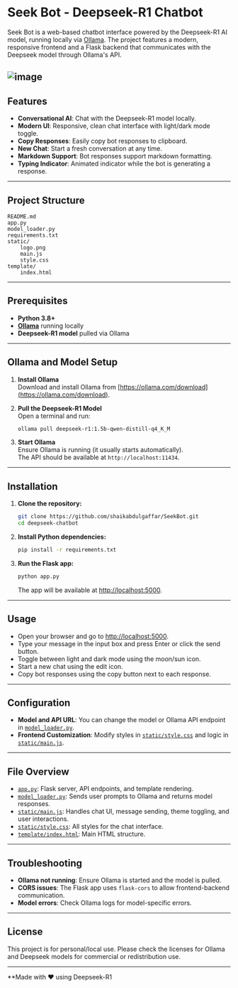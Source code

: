 # Seek Bot - Deepseek-R1 Chatbot

Seek Bot is a web-based chatbot interface powered by the Deepseek-R1 AI model, running locally via [Ollama](https://ollama.com/). The project features a modern, responsive frontend and a Flask backend that communicates with the Deepseek model through Ollama's API.


![image](https://github.com/user-attachments/assets/b9544b0e-6405-4f6b-8431-7444116ea42f)
---

## Features

- **Conversational AI**: Chat with the Deepseek-R1 model locally.
- **Modern UI**: Responsive, clean chat interface with light/dark mode toggle.
- **Copy Responses**: Easily copy bot responses to clipboard.
- **New Chat**: Start a fresh conversation at any time.
- **Markdown Support**: Bot responses support markdown formatting.
- **Typing Indicator**: Animated indicator while the bot is generating a response.

---

## Project Structure

```
README.md
app.py
model_loader.py
requirements.txt
static/
    logo.png
    main.js
    style.css
template/
    index.html
```

---

## Prerequisites

- **Python 3.8+**
- **[Ollama](https://ollama.com/)** running locally
- **Deepseek-R1 model** pulled via Ollama

---

## Ollama and Model Setup

1. **Install Ollama**  
   Download and install Ollama from [https://ollama.com/download](https://ollama.com/download).

2. **Pull the Deepseek-R1 Model**  
   Open a terminal and run:
   ```sh
   ollama pull deepseek-r1:1.5b-qwen-distill-q4_K_M
   ```

3. **Start Ollama**  
   Ensure Ollama is running (it usually starts automatically).  
   The API should be available at `http://localhost:11434`.

---

## Installation

1. **Clone the repository:**
   ```sh
   git clone https://github.com/shaikabdulgaffar/SeekBot.git
   cd deepseek-chatbot
   ```

2. **Install Python dependencies:**
   ```sh
   pip install -r requirements.txt
   ```

3. **Run the Flask app:**
   ```sh
   python app.py
   ```
   The app will be available at [http://localhost:5000](http://localhost:5000).

---

## Usage

- Open your browser and go to [http://localhost:5000](http://localhost:5000).
- Type your message in the input box and press Enter or click the send button.
- Toggle between light and dark mode using the moon/sun icon.
- Start a new chat using the edit icon.
- Copy bot responses using the copy button next to each response.

---

## Configuration

- **Model and API URL**: You can change the model or Ollama API endpoint in [`model_loader.py`](model_loader.py).
- **Frontend Customization**: Modify styles in [`static/style.css`](static/style.css) and logic in [`static/main.js`](static/main.js).

---

## File Overview

- [`app.py`](app.py): Flask server, API endpoints, and template rendering.
- [`model_loader.py`](model_loader.py): Sends user prompts to Ollama and returns model responses.
- [`static/main.js`](static/main.js): Handles chat UI, message sending, theme toggling, and user interactions.
- [`static/style.css`](static/style.css): All styles for the chat interface.
- [`template/index.html`](template/index.html): Main HTML structure.

---

## Troubleshooting

- **Ollama not running**: Ensure Ollama is started and the model is pulled.
- **CORS issues**: The Flask app uses `flask-cors` to allow frontend-backend communication.
- **Model errors**: Check Ollama logs for model-specific errors.

---

## License

This project is for personal/local use. Please check the licenses for Ollama and Deepseek models for commercial or redistribution use.

---

**Made with ❤️ using Deepseek-R1
